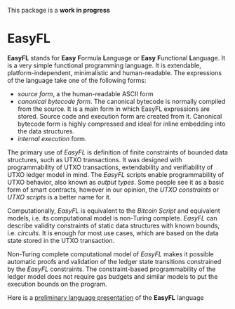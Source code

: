 This package is a **work in progress**

# EasyFL
**EasyFL** stands for **Easy** **F**ormula **L**anguage or **Easy** **F**unctional **L**anguage. 
It is a very simple functional programming language. It is extendable, platform-independent, minimalistic and human-readable. 
The expressions of the language take one of the following forms:
* _source form_, a the human-readable ASCII form
* _canonical bytecode form_. The canonical bytecode is normally compiled from the source. It is a main form in which EasyFL expressions are
stored. Source code and execution form are created from it. Canonical bytecode form is highly compressed and ideal for inline 
embedding into the data structures. 
* _internal execution_ form.

The primary use of *EasyFL* is definition of finite constraints of bounded data structures, such as UTXO transactions. 
It was designed with programmability of UTXO transactions, extendability and verifiability of UTXO ledger model in mind. 
The _EasyFL_ scripts enable programmability of UTXO behavior, also known as _output types_. Some people see it as a basic 
form of smart contracts, however in our opinion, the _UTXO constraints_ or _UTXO scripts_ is a better name for it. 

Computationally, _EasyFL_ is equivalent to the _Bitcoin Script_ and equivalent models, i.e. its computational model is 
non-Turing complete. _EasyFL_ can describe validity constraints of static data structures with known bounds, i.e. _circuits_. It is enough for 
most use cases, which are based on the data state stored in the UTXO transaction. 

Non-Turing complete computational model of *EasyFL* makes it possible automatic proofs and validation of the ledger state transitions constrained by the _EasyFL_ constraints.
The constraint-based programmability of the ledger model does not require gas budgets and similar models to put the execution bounds on the program.

Here is a [preliminary language presentation](https://hackmd.io/@Evaldas/S14WHOKMi) of the **EasyFL** language 